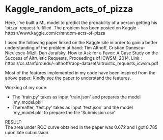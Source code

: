 # Kaggle_random_acts_of_pizza

<p>Here, I've built a ML model to predict the probability of a person getting his 'pizza' request fulfilled. The problem has been posted on Kaggle - https://www.kaggle.com/c/random-acts-of-pizza </p>

<p>I used the following paper linked on the Kaggle site in order to gain a better understanding of the problem at hand: Tim Althoff, Cristian Danescu-Niculescu-Mizil, Dan Jurafsky. How to Ask for a Favor: A Case Study on the Success of Altruistic Requests, Proceedings of ICWSM, 2014.
Link : https://cs.stanford.edu/~althoff/raop-dataset/altruistic_requests_icwsm.pdf</p>

<p>Most of the features implemented in my code have been inspired from the above paper. Kindly see the paper to understand the features.</p>

Working of my code:<br>
<ul>
  <li>The 'train.py' takes as input 'train.json' and prepares the model 'my_model.pkl'</li>
  <li>Thereafter, 'test.py' takes as input 'test.json' and the model 'my_model.pkl' to prepare the file 'Submission.csv'</li>
</ul>

RESULT:<br>
The area under ROC curve obtained in the paper was 0.672 and I got 0.785 upon late submission.
